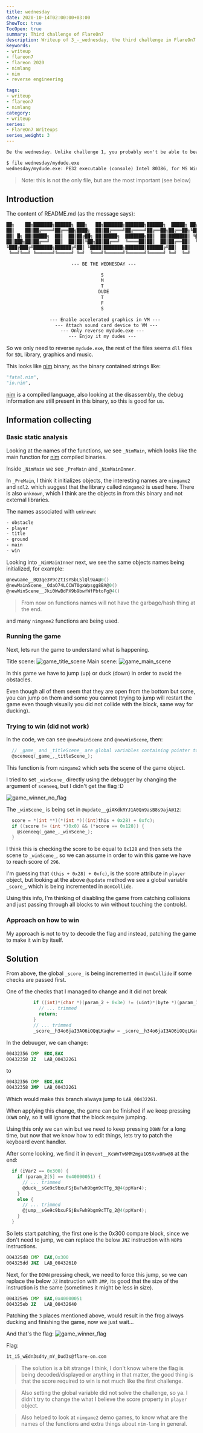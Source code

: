 ```yaml
---
title: wednesday
date: 2020-10-14T02:00:00+03:00
ShowToc: true
TocOpen: true
summary: Third challenge of FlareOn7
description: Writeup of 3_-_wednesday, the third challenge in FlareOn7
keywords:
- writeup
- flareon7
- flareon 2020
- nimlang
- nim
- reverse engineering

tags:
- writeup
- flareon7
- nimlang
category:
- writeup
series:
- FlareOn7 Writeups
series_weight: 3
---
```


```txt
Be the wednesday. Unlike challenge 1, you probably won't be able to beat this game the old fashioned way. Read the README.txt file, it is very important.
```

```txt
$ file wednesday/mydude.exe
wednesday/mydude.exe: PE32 executable (console) Intel 80386, for MS Windows
```
> Note: this is not the only file, but are the most important (see below)

## Introduction

The content of README.md (as the message says):
```txt
██╗    ██╗███████╗██████╗ ███╗   ██╗███████╗███████╗██████╗  █████╗ ██╗   ██╗
██║    ██║██╔════╝██╔══██╗████╗  ██║██╔════╝██╔════╝██╔══██╗██╔══██╗╚██╗ ██╔╝
██║ █╗ ██║█████╗  ██║  ██║██╔██╗ ██║█████╗  ███████╗██║  ██║███████║ ╚████╔╝ 
██║███╗██║██╔══╝  ██║  ██║██║╚██╗██║██╔══╝  ╚════██║██║  ██║██╔══██║  ╚██╔╝  
╚███╔███╔╝███████╗██████╔╝██║ ╚████║███████╗███████║██████╔╝██║  ██║   ██║   
 ╚══╝╚══╝ ╚══════╝╚═════╝ ╚═╝  ╚═══╝╚══════╝╚══════╝╚═════╝ ╚═╝  ╚═╝   ╚═╝   

                        --- BE THE WEDNESDAY ---

                                   S
                                   M
                                   T
                                  DUDE
                                   T
                                   F
                                   S

                --- Enable accelerated graphics in VM ---
                  --- Attach sound card device to VM ---
                    --- Only reverse mydude.exe ---
                       --- Enjoy it my dudes ---
```

So we only need to reverse `mydude.exe`, the rest of the files seems `dll` files for
`SDL` library, graphics and music.

This looks like [nim] binary, as the binary contained strings like:
```python
"fatal.nim",
"io.nim",
```

[nim] is a compiled language, also looking at the disassembly, the debug information are
still present in this binary, so this is good for us.

## Information collecting

### Basic static analysis
Looking at the names of the functions, we see `_NimMain`, which looks like the main
function for [nim] compiled binaries.

Inside `_NimMain` we see `_PreMain` and `_NimMainInner`.

In `_PreMain`, I think it initializes objects, the interesting names are `nimgame2` and
`sdl2`. which suggest that the library called `nimgame2` is used here. There is also
`unknown`, which I think are the objects in from this binary and not external libraries.

The names associated with `unknown`:
```txt                                
- obstacle
- player
- title
- ground
- main
- win
```

Looking into `_NimMainInner` next, we see the same objects names being initialized,
for example:
```C
@newGame__BQ3qe3V9cZtIsYSbLSlQl9aA@0()
@newMainScene__OdaO74LCCWT0gxWpsgg8BA@0()
@newWinScene__Jki0WwBdPX9b9bwfWfPbtoFg@4()
```
> From now on functions names will not have the garbage/hash thing at the end.

and many `nimgame2` functions are being used.

### Running the game

Next, lets run the game to understand what is happening.

Title scene:
![game_title_scene](./screenshots/game_title_scene.png)
Main scene:
![game_main_scene](./screenshots/game_main_scene.png)

In this game we have to jump (up) or duck (down) in order to avoid the obstacles.

Even though all of them seem that they are open from the bottom but some, you can jump on them and some you cannot (trying to jump will restart the game even though visually you did not collide with the block, same way for ducking).

### Trying to win (did not work)

In the code, we can see `@newMainScene` and `@newWinScene`, then:
```C
  // _game_ and _titleScene_ are global variables containing pointer to the object      
  @sceneeq(_game_,_titleScene_);
```

This function is from `nimgame2` which sets the scene of the game object.

I tried to set `_winScene_` directly using the debugger by changing the argument of
`sceneeq`, but I didn't get the flag :D

![game_winner_no_flag](screenshots/game_winner_no_flag.png)

The `_winScene_` is being set in `@update__giAKdkRYJ1A0Qn9asB8s9ajA@12`:
```C
  score = *(int **)(*(int *)((int)this + 0x28) + 0xfc);
  if ((score != (int *)0x0) && (*score == 0x128)) {
    @sceneeq(_game_,_winScene_);
  }
```

I think this is checking the score to be equal to `0x128` and then sets the scene to
`_winScene_`, so we can assume in order to win this game we have to reach score of `296`.

I'm guessing that `(this + 0x28) + 0xfc)`, is the score attribute in `player` object,
but looking at the above `@update` method we see a global variable `_score_`, which is being incremented in `@onCollide`.

Using this info, I'm thinking of disabling the game from catching collisions and just passing through all blocks to win without touching the controls!.

### Approach on how to win

My approach is not to try to decode the flag and instead, patching the game to make it win by itself.

## Solution

From above, the global `_score_` is being incremented in `@onCollide` if some checks are passed first.

One of the checks that I managed to change and it did not break
```C
          if ((int)*(char *)(param_2 + 0x3e) != (uint)*(byte *)(param_1 + 0x3e)) {
            // ... trimmed
            return;
          }
          // ... trimmed
          _score__h34o6jaI3AO6iOQqLKaqhw = _score__h34o6jaI3AO6iOQqLKaqhw + 1;
```

In the debuuger, we can change:
```asm
00432356 CMP  EDX,EAX
00432358 JZ   LAB_00432261
```
to
```asm
00432356 CMP  EDX,EAX
00432358 JMP  LAB_00432261
```
Which would make this branch always jump to `LAB_00432261`.

When applying this change, the game can be finished if we keep pressing `DOWN` only, so it will ignore that the block require jumping.

Using this only we can win but we need to keep pressing `DOWN` for a long time, but now that we know how to edit things, lets try to patch the keyboard event handler.

After some looking, we find it in `@event__KcWmTv6MM2mga1O5Xvx0Rw@8` at the end:
```C
  if (iVar2 == 0x300) {
    if (param_2[5] == 0x40000051) {
      // ... trimmed
      @duck__sGe9c9bxuFSjBvFwh9bgm9cTTg_3@4(ppVar4);
    }
    else {
      // ... trimmed
      @jump__sGe9c9bxuFSjBvFwh9bgm9cTTg_2@4(ppVar4);
    }
  }
```

So lets start patching, the first one is the 0x300 compare block, since we don't need to jump, we can replace the below `JNZ` instruction with `NOP`s instructions.
```asm
004325d8 CMP  EAX,0x300
004325dd JNZ  LAB_00432610
```
Next, for the `DOWN` pressing check, we need to force this jump, so we can replace the below `JZ` instruction with `JMP`, its good that the size of the instruction is the same (sometimes it might be less in size).
```asm
004325e6 CMP  EAX,0x40000051
004325eb JZ   LAB_00432640
```

Patching the `3` places mentioned above, would result in the frog always ducking and finishing the game, now we just wait...

And that's the flag:
![game_winner_flag](screenshots/game_winner_flag.png)

Flag:
```txt
1t_i5_wEdn3sd4y_mY_Dud3s@flare-on.com
```

> The solution is a bit strange I think, I don't know where the flag is being
> decoded/displayed or anything in that matter, the good thing is that the score
> required to win is not much like the first challenge.

> Also setting the global variable did not solve the challenge, so ya.
> I didn't try to change the what I believe the score property in `player` object.

> Also helped to look at `nimgame2` demo games, to know what are the names of the
> functions and extra things about `nim-lang` in general.


[nim]: https://nim-lang.org/
